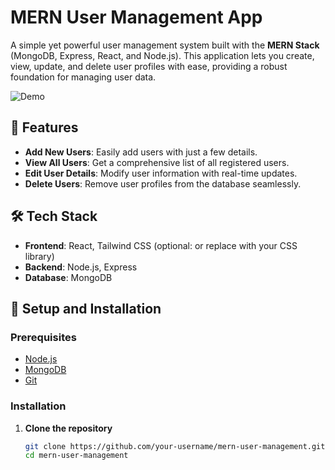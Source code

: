 # MERN User Management App

A simple yet powerful user management system built with the **MERN Stack** (MongoDB, Express, React, and Node.js). This application lets you create, view, update, and delete user profiles with ease, providing a robust foundation for managing user data.

![Demo](https://i.postimg.cc/fWGgk6wm/Screenshot-From-2024-11-11-00-12-48.png)

## 🚀 Features

- **Add New Users**: Easily add users with just a few details.
- **View All Users**: Get a comprehensive list of all registered users.
- **Edit User Details**: Modify user information with real-time updates.
- **Delete Users**: Remove user profiles from the database seamlessly.

## 🛠️ Tech Stack

- **Frontend**: React, Tailwind CSS (optional: or replace with your CSS library)
- **Backend**: Node.js, Express
- **Database**: MongoDB

## 📝 Setup and Installation

### Prerequisites

- [Node.js](https://nodejs.org/)
- [MongoDB](https://www.mongodb.com/)
- [Git](https://git-scm.com/)

### Installation

1. **Clone the repository**
   ```bash
   git clone https://github.com/your-username/mern-user-management.git
   cd mern-user-management
